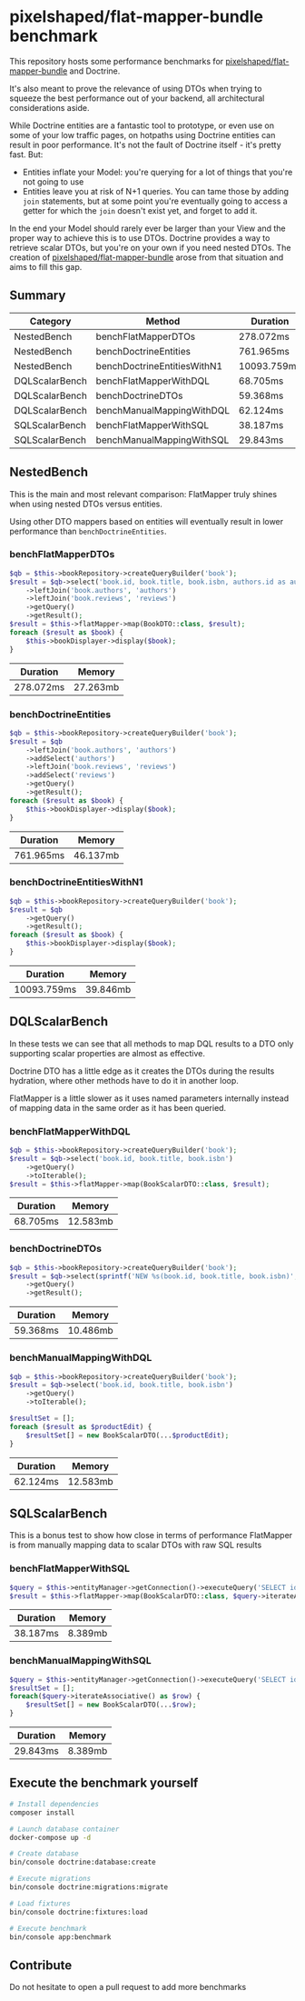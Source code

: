 # pixelshaped/flat-mapper-bundle benchmark

This repository hosts some performance benchmarks for [pixelshaped/flat-mapper-bundle](https://github.com/Pixelshaped/flat-mapper-bundle) and Doctrine.

It's also meant to prove the relevance of using DTOs when trying to squeeze the best performance out of your backend, all architectural considerations aside.

While Doctrine entities are a fantastic tool to prototype, or even use on some of your low traffic pages, on hotpaths using Doctrine entities can result in poor performance. It's not the fault of Doctrine itself - it's pretty fast. But:

- Entities inflate your Model: you're querying for a lot of things that you're not going to use
- Entities leave you at risk of N+1 queries. You can tame those by adding `join` statements, but at some point you're eventually going to access a getter for which the `join` doesn't exist yet, and forget to add it.

In the end your Model should rarely ever be larger than your View and the proper way to achieve this is to use DTOs. Doctrine provides a way to retrieve scalar DTOs, but you're on your own if you need nested DTOs. The creation of [pixelshaped/flat-mapper-bundle](https://github.com/Pixelshaped/flat-mapper-bundle) arose from that situation and aims to fill this gap.

## Summary
| Category       | Method                      | Duration    | Memory   |
|----------------|-----------------------------|-------------|----------|
| NestedBench    | benchFlatMapperDTOs         | 278.072ms   | 27.263mb |
| NestedBench    | benchDoctrineEntities       | 761.965ms   | 46.137mb |
| NestedBench    | benchDoctrineEntitiesWithN1 | 10093.759ms | 39.846mb |
| DQLScalarBench | benchFlatMapperWithDQL      | 68.705ms    | 12.583mb |
| DQLScalarBench | benchDoctrineDTOs           | 59.368ms    | 10.486mb |
| DQLScalarBench | benchManualMappingWithDQL   | 62.124ms    | 12.583mb |
| SQLScalarBench | benchFlatMapperWithSQL      | 38.187ms    | 8.389mb  |
| SQLScalarBench | benchManualMappingWithSQL   | 29.843ms    | 8.389mb  |



## NestedBench

This is the main and most relevant comparison: FlatMapper truly shines when using nested DTOs versus entities.

Using other DTO mappers based on entities will eventually result in lower performance than `benchDoctrineEntities`.


### benchFlatMapperDTOs

```php
$qb = $this->bookRepository->createQueryBuilder('book');
$result = $qb->select('book.id, book.title, book.isbn, authors.id as author_id, authors.firstName as author_first_name, authors.lastName as author_last_name, reviews.id as review_id, reviews.rating as review_rating')
    ->leftJoin('book.authors', 'authors')
    ->leftJoin('book.reviews', 'reviews')
    ->getQuery()
    ->getResult();
$result = $this->flatMapper->map(BookDTO::class, $result);
foreach ($result as $book) {
    $this->bookDisplayer->display($book);
}
```

| Duration  | Memory   |
|-----------|----------|
| 278.072ms | 27.263mb |


### benchDoctrineEntities

```php
$qb = $this->bookRepository->createQueryBuilder('book');
$result = $qb
    ->leftJoin('book.authors', 'authors')
    ->addSelect('authors')
    ->leftJoin('book.reviews', 'reviews')
    ->addSelect('reviews')
    ->getQuery()
    ->getResult();
foreach ($result as $book) {
    $this->bookDisplayer->display($book);
}
```

| Duration  | Memory   |
|-----------|----------|
| 761.965ms | 46.137mb |


### benchDoctrineEntitiesWithN1

```php
$qb = $this->bookRepository->createQueryBuilder('book');
$result = $qb
    ->getQuery()
    ->getResult();
foreach ($result as $book) {
    $this->bookDisplayer->display($book);
}
```

| Duration    | Memory   |
|-------------|----------|
| 10093.759ms | 39.846mb |


## DQLScalarBench

In these tests we can see that all methods to map DQL results to a DTO only supporting scalar properties are almost as effective.

Doctrine DTO has a little edge as it creates the DTOs during the results hydration, where other methods have to do it in another loop.

FlatMapper is a little slower as it uses named parameters internally instead of mapping data in the same order as it has been queried.


### benchFlatMapperWithDQL

```php
$qb = $this->bookRepository->createQueryBuilder('book');
$result = $qb->select('book.id, book.title, book.isbn')
    ->getQuery()
    ->toIterable();
$result = $this->flatMapper->map(BookScalarDTO::class, $result);
```

| Duration | Memory   |
|----------|----------|
| 68.705ms | 12.583mb |


### benchDoctrineDTOs

```php
$qb = $this->bookRepository->createQueryBuilder('book');
$result = $qb->select(sprintf('NEW %s(book.id, book.title, book.isbn)', BookScalarDTO::class))
    ->getQuery()
    ->getResult();
```

| Duration | Memory   |
|----------|----------|
| 59.368ms | 10.486mb |


### benchManualMappingWithDQL

```php
$qb = $this->bookRepository->createQueryBuilder('book');
$result = $qb->select('book.id, book.title, book.isbn')
    ->getQuery()
    ->toIterable();

$resultSet = [];
foreach ($result as $productEdit) {
    $resultSet[] = new BookScalarDTO(...$productEdit);
}
```

| Duration | Memory   |
|----------|----------|
| 62.124ms | 12.583mb |


## SQLScalarBench

This is a bonus test to show how close in terms of performance FlatMapper is from manually mapping data to scalar DTOs with raw SQL results


### benchFlatMapperWithSQL

```php
$query = $this->entityManager->getConnection()->executeQuery('SELECT id, title, isbn FROM book');
$result = $this->flatMapper->map(BookScalarDTO::class, $query->iterateAssociative());
```

| Duration | Memory  |
|----------|---------|
| 38.187ms | 8.389mb |


### benchManualMappingWithSQL

```php
$query = $this->entityManager->getConnection()->executeQuery('SELECT id, title, isbn FROM book');
$resultSet = [];
foreach($query->iterateAssociative() as $row) {
    $resultSet[] = new BookScalarDTO(...$row);
}
```

| Duration | Memory  |
|----------|---------|
| 29.843ms | 8.389mb |


## Execute the benchmark yourself
```bash
# Install dependencies
composer install

# Launch database container
docker-compose up -d

# Create database
bin/console doctrine:database:create

# Execute migrations
bin/console doctrine:migrations:migrate

# Load fixtures
bin/console doctrine:fixtures:load

# Execute benchmark
bin/console app:benchmark 
```
## Contribute

Do not hesitate to open a pull request to add more benchmarks 

